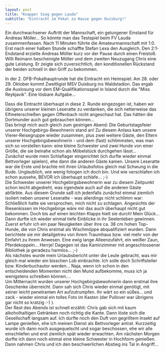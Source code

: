 ```yaml
---
layout: post
title: "Knapper Sieg gegen Lauda"
subtitle: "Eintracht im Pokal zu Hause gegen Duisburg!"
---
```


Ein durchwachsener Auftritt der Mannschaft, ein gelungener Einstand für Andreas Möller... So könnte man das Testspiel beim FV Lauda zusammenfassen. Nach 11 Minuten führte die Amateurmannschaft mit 1:0. Erst nach einer halben Stunde schaffte Stefan Lexa den Ausgleich. Den 2:1-Endstand erzielte Andreas Möller kurz vor der Pause durch einen Freistoß. Willi Reimann bescheinigte Möller und dem zweiten Neuzugang Chris eine gute Leistung. Er zeigte sich zuversichtlich, den  konditionellen Rückstand der beiden schnell in den Griff zu bekommen.

In der 2. DFB-Pokalhauptrunde hat die Eintracht ein Heimspiel: Am 28. oder 29. Oktober kommt Zweitligist MSV Duisburg ins Waldstadion. Das ergab die Auslosung vor dem EM-Qualifikationsspiel in Island durch die "Miss Reykjavik". Eine lösbare Aufgabe...

Dass die Eintracht überhaupt in diese 2. Runde eingezogen ist, haben wir übrigens unserer kleinen Leseratte zu verdanken, die sich netterweise das Elfmeterschießen gegen Offenbach nicht angeschaut hat. Das hätten die Dortmunder auch gut gebrauchen können...  
Das bringt mich auch gleich zum gestrigen Abend: Die Geburtstagsfeier unserer Hochgebirgs-Bewohnerin stand an! Zu diesem Anlass kam unsere Vierer-Reisegruppe wieder zusammen, plus zwei weitere Gäste, den Eltern unserer Hochgebirgsbewohnerin - und dem (fast) schlimmsten, was man sich so vorstellen kann: eine kleine Schwester und zwei Hunde von einer Größe, die sie beinahe schon als Möbelstück durchgehen lässt...  
Zunächst wurde mein Schlaflager eingerichtet (ich durfte wieder einmal Bettvorleger spielen), ehe dann die anderen Gäste kamen. Unsere Leseratte war die Erste und brachte mit ihren Urlaubsfotos gleich mal Schwung in die Bude. Unglaublich, wie wenig fotogen ich doch bin. Und wie verschlafen ich schon aussehe, BEVOR ich überhaupt schlafe... ;-)  
Die Schwester unserer Hochgebirgsbewohnerin war zu diesem Zeitpunkt schon leicht abgedreht, was irgendwie auch auf die anderen Gäste abfärbte. Aus diesem Grunde saß ich jedenfalls zunächst einmal ziemlich isoliert neben unserer Leseratte - was allerdings nicht schlimm war: Schließlich hatte sie versprochen, mich nicht zu schlagen. Angesichts der Riesenkissen im Hochgebirge wäre mir das auch überhaupt nicht gut bekommen. Doch bis auf einen leichten Klapps hielt sie durch! Mein Glück...  
Dann durfte ich wieder einmal tiefe Einblicke in ihr Seelenleben gewinnen. Zuerst erfuhr ich ein paar Neuigkeiten über ihre ca. 38 cm hohen Top-Hunde, die von Chris erstmal als Wischmöppe abqualifiziert wurden. Dann berichtete sie mir detailgetreu von ihrem Traumhaus bzw. viel mehr von der Einfahrt zu ihrem Anwesen. Eine ewig lange Alleenzufahrt, ein weißer Zaun, Pferdekoppeln... Herrje! Dagegen ist das Kaminzimmer mit angeschlossener Bibliothek ja geradezu harmlos... ;-)  
Als nächstes wurde mein Urlaubsbericht unter die Leute gebracht, was mir gleich mal wieder ein bisschen Lob einbrachte. Ich solle doch Schriftsteller bzw. Kinderbuchautor werden... Naja, wenn ich schon in den entscheidenden Momenten nicht den Mund aufbekomme, muss ich ja wenigstens schreiben können....  
Um Mitternacht wurden unserer Hochgebirgsbewohnerin dann erstmal ihre Geschenke überreicht. Dann sah sich Chris wieder einmal genötigt, mit seiner leicht penetranten Art aufzutrumpfen. Ihr wärt so ein süßes... und zack - wieder einmal ein tolles Foto im Kasten (der Pullover war übrigens gar nicht so kratzig :-) ).  
Der Rest des Abends ist schnell erzählt: Chris gab sich mit kaum alkoholhaltigen Getränken noch richtig die Kante. Dann löste sich die Gesellschaft langsam auf. Ich durfte noch den Duft von gegrilltem Insekt auf Lampe genießen, ehe ich meinen Dienst als Bettvorleger antrat. Kurzzeitig wurde ich dann noch ausgequetscht und sogar beschossen, ehe wir alle einschliefen und erst ziemlich spät wieder erwachten. Am nächsten Morgen durfte ich dann noch einmal eine kleine Schwester in Hochform genießen. Dann nahmen Chris und ich den beschwerlichen Abstieg ins Tal in Angriff...
